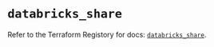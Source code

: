 # `databricks_share`

Refer to the Terraform Registory for docs: [`databricks_share`](https://registry.terraform.io/providers/databricks/databricks/1.20.0/docs/resources/share).
